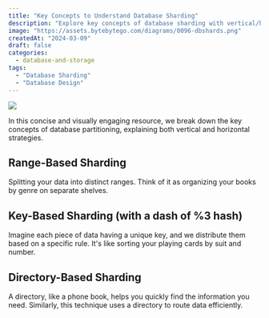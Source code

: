 ```yaml
---
title: "Key Concepts to Understand Database Sharding"
description: "Explore key concepts of database sharding with vertical/horizontal strategies."
image: "https://assets.bytebytego.com/diagrams/0096-dbshards.png"
createdAt: "2024-03-09"
draft: false
categories:
  - database-and-storage
tags:
  - "Database Sharding"
  - "Database Design"
---
```


![](https://assets.bytebytego.com/diagrams/0096-dbshards.png)

In this concise and visually engaging resource, we break down the key concepts of database partitioning, explaining both vertical and horizontal strategies.

## Range-Based Sharding

Splitting your data into distinct ranges. Think of it as organizing your books by genre on separate shelves.

## Key-Based Sharding (with a dash of %3 hash)

Imagine each piece of data having a unique key, and we distribute them based on a specific rule. It's like sorting your playing cards by suit and number.

## Directory-Based Sharding

A directory, like a phone book, helps you quickly find the information you need. Similarly, this technique uses a directory to route data efficiently.
